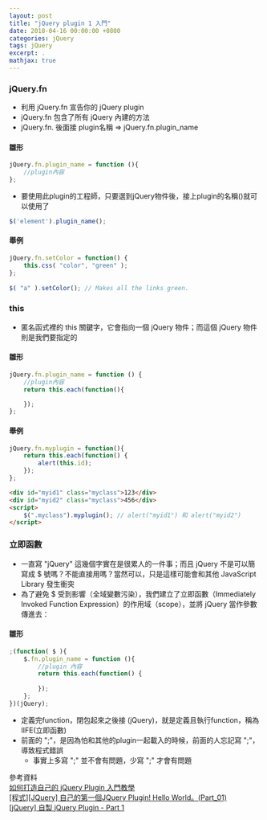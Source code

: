```yaml
---
layout: post
title: "jQuery plugin 1 入門"
date: 2018-04-16 00:00:00 +0800
categories: jQuery
tags: jQuery
excerpt: .
mathjax: true
---	
```

### jQuery.fn
* 利用 jQuery.fn 宣告你的 jQuery plugin
* jQuery.fn 包含了所有 jQuery 內建的方法
* jQuery.fn. 後面接 plugin名稱 => jQuery.fn.plugin_name 

#### 雛形

```js
jQuery.fn.plugin_name = function (){
    //plugin內容
};
```

* 要使用此plugin的工程師，只要選到jQuery物件後，接上plugin的名稱()就可以使用了

```js
$('element').plugin_name();
```

#### 舉例

```js
jQuery.fn.setColor = function() {
    this.css( "color", "green" );
};
 
$( "a" ).setColor(); // Makes all the links green.
```

### this
* 匿名函式裡的 this 關鍵字，它會指向一個 jQuery 物件；而這個 jQuery 物件則是我們要指定的

#### 雛形

```js
jQuery.fn.plugin_name = function () {
    //plugin內容
    return this.each(function(){

    });
};
```

#### 舉例

```js
jQuery.fn.myplugin = function(){
    return this.each(function() {
        alert(this.id);
    });
};
```

```html
<div id="myid1" class="myclass">123</div>
<div id="myid2" class="myclass">456</div>
<script>
    $(".myclass").myplugin(); // alert("myid1") 和 alert("myid2")
</script>
```

### 立即函數
* 一直寫 "jQuery" 這幾個字實在是很累人的一件事；而且 jQuery 不是可以簡寫成 $ 號嗎？不能直接用嗎？當然可以，只是這樣可能會和其他 JavaScript Library 發生衝突
* 為了避免 $ 受到影響（全域變數污染），我們建立了立即函數（Immediately Invoked Function Expression）的作用域（scope），並將 jQuery 當作參數傳進去：

#### 雛形

```js
;(function( $ ){
    $.fn.plugin_name = function (){
        //plugin 內容
        return this.each(function() {
            
        });
    };
})(jQuery);
```

* 定義完function，閉包起來之後接 (jQuery)，就是定義且執行function，稱為IIFE(立即函數)
* 前面的 ";"，是因為怕和其他的plugin一起載入的時候，前面的人忘記寫 ";"，導致程式錯誤
    * 事實上多寫 ";" 並不會有問題，少寫 ";" 才會有問題




參考資料<br>
[如何打造自己的 jQuery Plugin 入門教學](https://blog.kdchang.cc/2016/04/01/how-to-create-your-own-jquery-plugin/)<br>
[[程式][JQuery] 自己的第一個JQuery Plugin! Hello World。(Part_01)](http://expect7.pixnet.net/blog/post/38085270)<br>
[[jQuery] 自製 jQuery Plugin - Part 1](http://jaceju.net/2008-05-13-build-your-own-jquery-plugin-1/)